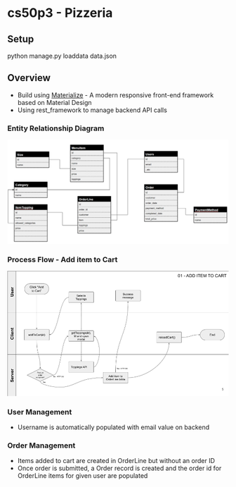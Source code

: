 # cs50p3 - Pizzeria

## Setup
python manage.py loaddata data.json


## Overview

- Build using [Materialize]() - A modern responsive front-end framework based on Material Design
- Using rest_framework to manage backend API calls

### Entity Relationship Diagram
![](images/ERD.png)

### Process Flow - Add item to Cart
![](images/process_flow.png)


### User Management
- Username is automatically populated with email value on backend

### Order Management
- Items added to cart are created in OrderLine but without an order ID
- Once order is submitted, a Order record is created and the order id for OrderLine items for given user are populated
